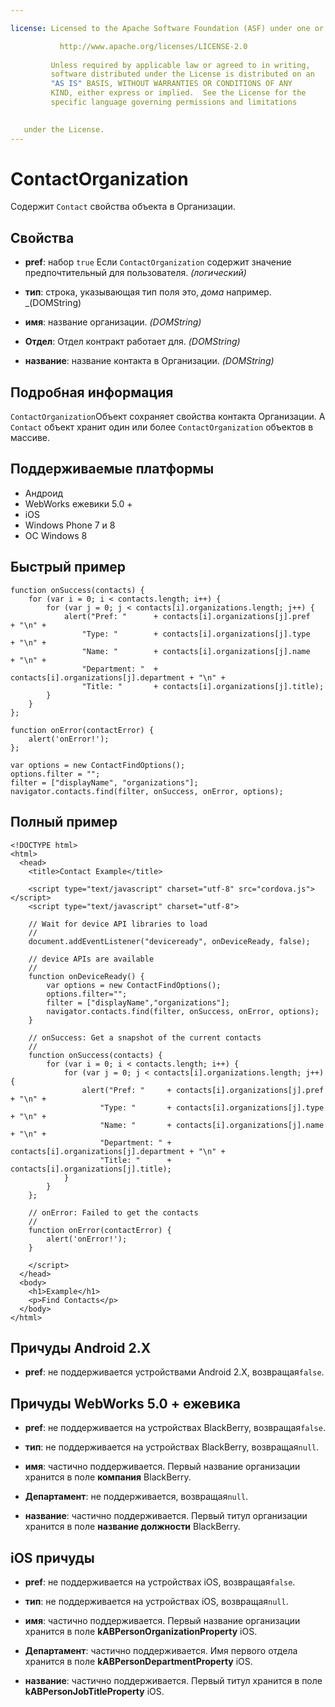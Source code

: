 ```yaml
---

license: Licensed to the Apache Software Foundation (ASF) under one or more contributor license agreements. See the NOTICE file distributed with this work for additional information regarding copyright ownership. The ASF licenses this file to you under the Apache License, Version 2.0 (the "License"); you may not use this file except in compliance with the License. You may obtain a copy of the License at

           http://www.apache.org/licenses/LICENSE-2.0
    
         Unless required by applicable law or agreed to in writing,
         software distributed under the License is distributed on an
         "AS IS" BASIS, WITHOUT WARRANTIES OR CONDITIONS OF ANY
         KIND, either express or implied.  See the License for the
         specific language governing permissions and limitations
    

   under the License.
---
```


# ContactOrganization

Содержит `Contact` свойства объекта в Организации.

## Свойства

*   **pref**: набор `true` Если `ContactOrganization` содержит значение предпочтительный для пользователя. *(логический)*

*   **тип**: строка, указывающая тип поля это, *дома* например. _(DOMString)

*   **имя**: название организации. *(DOMString)*

*   **Отдел**: Отдел контракт работает для. *(DOMString)*

*   **название**: название контакта в Организации. *(DOMString)*

## Подробная информация

`ContactOrganization`Объект сохраняет свойства контакта Организации. A `Contact` объект хранит один или более `ContactOrganization` объектов в массиве.

## Поддерживаемые платформы

*   Андроид
*   WebWorks ежевики 5.0 +
*   iOS
*   Windows Phone 7 и 8
*   ОС Windows 8

## Быстрый пример

    function onSuccess(contacts) {
        for (var i = 0; i < contacts.length; i++) {
            for (var j = 0; j < contacts[i].organizations.length; j++) {
                alert("Pref: "      + contacts[i].organizations[j].pref       + "\n" +
                    "Type: "        + contacts[i].organizations[j].type       + "\n" +
                    "Name: "        + contacts[i].organizations[j].name       + "\n" +
                    "Department: "  + contacts[i].organizations[j].department + "\n" +
                    "Title: "       + contacts[i].organizations[j].title);
            }
        }
    };
    
    function onError(contactError) {
        alert('onError!');
    };
    
    var options = new ContactFindOptions();
    options.filter = "";
    filter = ["displayName", "organizations"];
    navigator.contacts.find(filter, onSuccess, onError, options);
    

## Полный пример

    <!DOCTYPE html>
    <html>
      <head>
        <title>Contact Example</title>
    
        <script type="text/javascript" charset="utf-8" src="cordova.js"></script>
        <script type="text/javascript" charset="utf-8">
    
        // Wait for device API libraries to load
        //
        document.addEventListener("deviceready", onDeviceReady, false);
    
        // device APIs are available
        //
        function onDeviceReady() {
            var options = new ContactFindOptions();
            options.filter="";
            filter = ["displayName","organizations"];
            navigator.contacts.find(filter, onSuccess, onError, options);
        }
    
        // onSuccess: Get a snapshot of the current contacts
        //
        function onSuccess(contacts) {
            for (var i = 0; i < contacts.length; i++) {
                for (var j = 0; j < contacts[i].organizations.length; j++) {
                    alert("Pref: "     + contacts[i].organizations[j].pref       + "\n" +
                        "Type: "       + contacts[i].organizations[j].type       + "\n" +
                        "Name: "       + contacts[i].organizations[j].name       + "\n" +
                        "Department: " + contacts[i].organizations[j].department + "\n" +
                        "Title: "      + contacts[i].organizations[j].title);
                }
            }
        };
    
        // onError: Failed to get the contacts
        //
        function onError(contactError) {
            alert('onError!');
        }
    
        </script>
      </head>
      <body>
        <h1>Example</h1>
        <p>Find Contacts</p>
      </body>
    </html>
    

## Причуды Android 2.X

*   **pref**: не поддерживается устройствами Android 2.X, возвращая`false`.

## Причуды WebWorks 5.0 + ежевика

*   **pref**: не поддерживается на устройствах BlackBerry, возвращая`false`.

*   **тип**: не поддерживается на устройствах BlackBerry, возвращая`null`.

*   **имя**: частично поддерживается. Первый название организации хранится в поле **компания** BlackBerry.

*   **Департамент**: не поддерживается, возвращая`null`.

*   **название**: частично поддерживается. Первый титул организации хранится в поле **название должности** BlackBerry.

## iOS причуды

*   **pref**: не поддерживается на устройствах iOS, возвращая`false`.

*   **тип**: не поддерживается на устройствах iOS, возвращая`null`.

*   **имя**: частично поддерживается. Первый название организации хранится в поле **kABPersonOrganizationProperty** iOS.

*   **Департамент**: частично поддерживается. Имя первого отдела хранится в поле **kABPersonDepartmentProperty** iOS.

*   **название**: частично поддерживается. Первый титул хранится в поле **kABPersonJobTitleProperty** iOS.